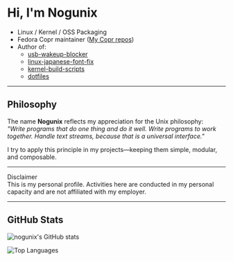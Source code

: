 # Hi, I'm Nogunix

- Linux / Kernel / OSS Packaging
- Fedora Copr maintainer ([My Copr repos](https://copr.fedorainfracloud.org/coprs/nogunix/))
- Author of:
  - [usb-wakeup-blocker](https://github.com/nogunix/usb-wakeup-blocker)
  - [linux-japanese-font-fix](https://github.com/nogunix/linux-japanese-font-fix)
  - [kernel-build-scripts](https://github.com/nogunix/kernel-build-scripts)
  - [dotfiles](https://github.com/nogunix/dotfiles)

---

## Philosophy

The name **Nogunix** reflects my appreciation for the Unix philosophy:  
*"Write programs that do one thing and do it well. Write programs to work together. Handle text streams, because that is a universal interface."*  

I try to apply this principle in my projects—keeping them simple, modular, and composable.

---

Disclaimer  
This is my personal profile. Activities here are conducted in my personal capacity and are not affiliated with my employer.

---

## GitHub Stats

![nogunix's GitHub stats](https://github-readme-stats.vercel.app/api?username=nogunix&show_icons=true&theme=tokyonight)

![Top Languages](https://github-readme-stats.vercel.app/api/top-langs/?username=nogunix&layout=compact&theme=tokyonight)


